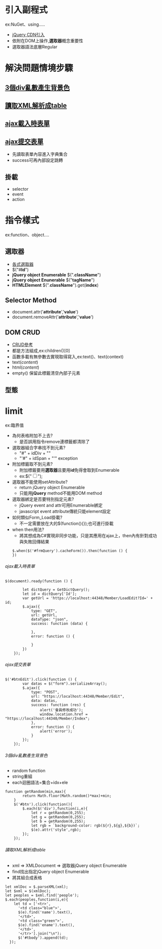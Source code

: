# 引入副程式
ex:NuGet、using.....
- [jQuery CDN引入](https://releases.jquery.com/)
- 依附在DOM上操作,**選取器**概念重要性
- 選取器語法底層Regular

# 解決問題情境步驟
## [3個div亂數產生背景色](######3個div亂數產生背景色)
## [讀取XML解析成table](######讀取XML解析成table)
## [ajax載入時表單](######ajax載入時表單)
## [ajax提交表單](######ajax提交表單)
- 先讀取表單內容進入字典集合
- success可再內部設定跳轉
## 掛載
- selector
- event
- action


# 指令樣式
ex:function、object....
## 選取器
- [各式選取器](https://ithelp.ithome.com.tw/articles/10095237?sc=pt)
- $("#**Id**")
- **jQuery object Enumerable** $(".**className**")
- **jQuery object Enunerable** $("**tagName**")
- **HTMLElement** $(".**className**").get(**index**)
## Selector Method
- document.attr('**attribute**','**value**')
- document.removeAttr('**attribute**','**value**')
## DOM CRUD
- [CRUD參考](https://zwh.zone/jquery-e6-8e-a7-e5-88-b6dom-e5-85-83-e7-b4-a0/)
- 都是方法組成,ex:children()[0]
- 函數多載有無參數去實現取得寫入,ex:text()、text(context)
- text(*content*) 
- html(*content*)
- empty() 保留此標籤清空內部子元素
## 型態

# limit
ex:臨界值
- 為何表格附加不上去?
  - 是否誤用指令remove連標籤都清除了 
- 選取器組合字串找不到元素?
  - "#" + idDiv + ""
  - "'#" + idSpan + "'" exception
- 附加標籤取不到元素?
  - 附加標籤要用**選取器**且要用**id**免得會取到Enumerable
  - ex:$("<input type='checkbox' id='" + idChk + "'>");
- 選取器不能使用setAttribute?
  - return jQuery object Enumerable
  - 只能用**jQuery** method不能用DOM method
- 選取器綁定是否要特別指定元素?
  - jQuery event and attr可用Enumerable綁定
  - javascript event attribute傳統只能element設定
- 如何類似Form_Load掛載?
  - 不一定需要放在大的$(function(){});也可進行掛載
- when then用法?
  - 將其想成為C#實現非同步功能，只是其應用在ajax上，then內有針對成功與失敗回傳結果
  ```
  $.when($('#frmQuery').cacheForm()).then(function () {
  })
  ```

###### ajax載入時表單
```
$(document).ready(function () {
        
        let dictQuery = GetDictQuery();
        let id = dictQuery['Id'];
        var getUrl = 'https://localhost:44348/Member/LoadEdit?Id=' + id;
        $.ajax({
            type: "GET",
            url: getUrl,
            dataType: "json",
            success: function (data) {
                
            },
            error: function () {

            }
        })
    });
```
###### ajax提交表單
```
$('#btnEdit').click(function () {
        var datas = $("form").serializeArray();
        $.ajax({
            type: "POST",
            url: "https://localhost:44348/Member/Edit",
            data: datas,
            success: function (res) {
                alert('會員修改成功');
                window.location.href = "https://localhost:44348/Member/Index";
            },
            error: function () {
                alert('error');
            }
        });
    });
```


###### 3個div亂數產生背景色
- random function
- string重組
- each迴圈語法=集合+idx+ele
```
function getRandom(min,max){
		return Math.floor(Math.random()*max)+min;
	}
	$('#btn').click(function(){		
		$.each($('div'),function(i,e){
			let r = getRandom(0,255);
			let g = getRandom(0,255);
			let b = getRandom(0,255);
			let rgb = `background-color: rgb(${r},${g},${b})`;
			$(e).attr('style',rgb);
		});
	});
```

###### 讀取XML解析成table
- xml => XMLDocument => 選取器jQuery object Enumerable
- find找出指定jQuery object Enumerable
- 將其組合成表格
```
let xmlDoc = $.parseXML(xml);
let $xml = $(xmlDoc);
let peoples = $xml.find('people');
$.each(peoples,function(i,e){
    let td = ['<tr>',
      '<td class="blue">',
      $(e).find('name').text(),
      '</td>',
      '<td class="green">',
      $(e).find('ename').text(),
      '</td>',
      '</tr>'].join("\n");
      $('#tbody').append(td);
  });
```
